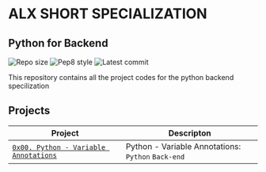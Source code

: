 # ALX SHORT SPECIALIZATION

## Python for Backend
![Repo size](https://img.shields.io/github/repo-size/franklinobasy/alx-backend-python)
![Pep8 style](https://img.shields.io/badge/PEP8-style%20guide-purple?style=round-square)
![Latest commit](https://img.shields.io/github/last-commit/franklinobasy/alx-backend-python/master?style=round-square)

This repository contains all the project codes for the python backend specilization

## Projects


| Project | Descripton |
| ------- | ---------- |
| [`0x00. Python - Variable Annotations`](./0x00-python_variable_annotations) | Python - Variable Annotations: `Python` `Back-end` |
